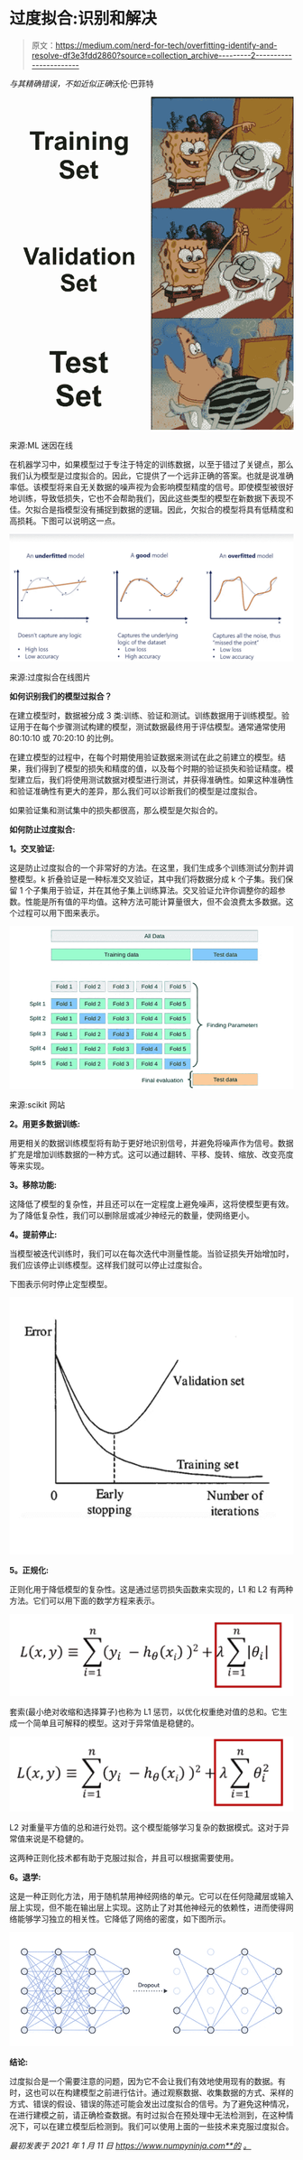# 过度拟合:识别和解决

> 原文：<https://medium.com/nerd-for-tech/overfitting-identify-and-resolve-df3e3fdd2860?source=collection_archive---------2----------------------->

*与其精确错误，不如近似正确*沃伦·巴菲特

![](img/780eec3fdad1bb50daae1a790ef30c51.png)

来源:ML 迷因在线

在机器学习中，如果模型过于专注于特定的训练数据，以至于错过了关键点，那么我们认为模型是过度拟合的。因此，它提供了一个远非正确的答案。也就是说准确率低。该模型将来自无关数据的噪声视为会影响模型精度的信号。即使模型被很好地训练，导致低损失，它也不会帮助我们，因此这些类型的模型在新数据下表现不佳。欠拟合是指模型没有捕捉到数据的逻辑。因此，欠拟合的模型将具有低精度和高损耗。下图可以说明这一点。

![](img/f62abb3ac21babe6b6ee5e0e51f3aca2.png)

来源:过度拟合在线图片

**如何识别我们的模型过拟合？**

在建立模型时，数据被分成 3 类:训练、验证和测试。训练数据用于训练模型。验证用于在每个步骤测试构建的模型，测试数据最终用于评估模型。通常通常使用 80:10:10 或 70:20:10 的比例。

在建立模型的过程中，在每个时期使用验证数据来测试在此之前建立的模型。结果，我们得到了模型的损失和精度的值，以及每个时期的验证损失和验证精度。模型建立后，我们将使用测试数据对模型进行测试，并获得准确性。如果这种准确性和验证准确性有更大的差异，那么我们可以诊断我们的模型是过度拟合。

如果验证集和测试集中的损失都很高，那么模型是欠拟合的。

**如何防止过度拟合:**

**1。交叉验证:**

这是防止过度拟合的一个非常好的方法。在这里，我们生成多个训练测试分割并调整模型。k 折叠验证是一种标准交叉验证，其中我们将数据分成 k 个子集。我们保留 1 个子集用于验证，并在其他子集上训练算法。交叉验证允许你调整你的超参数。性能是所有值的平均值。这种方法可能计算量很大，但不会浪费太多数据。这个过程可以用下图来表示。

![](img/fdbf966b4fa992b816990e4c32ea5394.png)

来源:scikit 网站

**2。用更多数据训练:**

用更相关的数据训练模型将有助于更好地识别信号，并避免将噪声作为信号。数据扩充是增加训练数据的一种方式。这可以通过翻转、平移、旋转、缩放、改变亮度等来实现。

**3。移除功能:**

这降低了模型的复杂性，并且还可以在一定程度上避免噪声，这将使模型更有效。为了降低复杂性，我们可以删除层或减少神经元的数量，使网络更小。

**4。提前停止:**

当模型被迭代训练时，我们可以在每次迭代中测量性能。当验证损失开始增加时，我们应该停止训练模型。这样我们就可以停止过度拟合。

下图表示何时停止定型模型。

![](img/c8a08921c8b8649c1fcb47bdfb253bac.png)

**5。正规化:**

正则化用于降低模型的复杂性。这是通过惩罚损失函数来实现的，L1 和 L2 有两种方法。它们可以用下面的数学方程来表示。

![](img/a024d38703f716b98c7aff31b738b052.png)

套索(最小绝对收缩和选择算子)也称为 L1 惩罚，以优化权重绝对值的总和。它生成一个简单且可解释的模型。这对于异常值是稳健的。

![](img/11f020874dc1fdb754a80d366cb0ce23.png)

L2 对重量平方值的总和进行处罚。这个模型能够学习复杂的数据模式。这对于异常值来说是不稳健的。

这两种正则化技术都有助于克服过拟合，并且可以根据需要使用。

**6。退学:**

这是一种正则化方法，用于随机禁用神经网络的单元。它可以在任何隐藏层或输入层上实现，但不能在输出层上实现。这防止了对其他神经元的依赖性，进而使得网络能够学习独立的相关性。它降低了网络的密度，如下图所示。

![](img/c77a7118322578137abee2b2a7f0f165.png)

**结论:**

过度拟合是一个需要注意的问题，因为它不会让我们有效地使用现有的数据。有时，这也可以在构建模型之前进行估计。通过观察数据、收集数据的方式、采样的方式、错误的假设、错误的陈述可能会发出过度拟合的信号。为了避免这种情况，在进行建模之前，请正确检查数据。有时过拟合在预处理中无法检测到，在这种情况下，可以在建立模型后检测到。我们可以使用上面的一些技术来克服过度拟合。

*最初发表于 2021 年 1 月 11 日 https://www.numpyninja.com**的* [*。*](https://www.numpyninja.com/post/overfitting-identify-and-resolve)